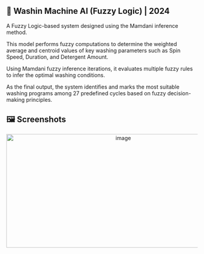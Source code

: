 ## 🧺 Washin Machine AI (Fuzzy Logic) | 2024

A Fuzzy Logic-based system designed using the Mamdani inference method.

This model performs fuzzy computations to determine the weighted average and centroid values of key washing parameters such as Spin Speed, Duration, and Detergent Amount.

Using Mamdani fuzzy inference iterations, it evaluates multiple fuzzy rules to infer the optimal washing conditions.

As the final output, the system identifies and marks the most suitable washing programs among 27 predefined cycles based on fuzzy decision-making principles.

## 🖼 Screenshots
<p align="center">
<img width="600" height="300" alt="image" src="https://github.com/user-attachments/assets/e444d016-2d44-446b-a4bf-c151396f504a" />
</p>
